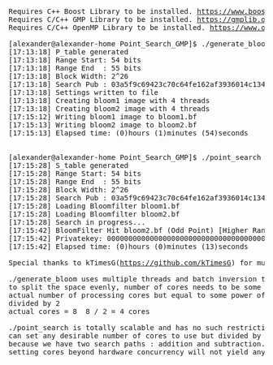 <pre>
Requires C++ Boost Library to be installed. <a href="https://www.boost.org">https://www.boost.org</a>
Requires C/C++ GMP Library to be installed. <a href="https://gmplib.org">https://gmplib.org</a>
Requires C/C++ OpenMP Library to be installed. <a href="https://www.openmp.org">https://www.openmp.org</a>

[alexander@alexander-home Point_Search_GMP]$ ./generate_bloom
[17:13:18] P_table generated
[17:13:18] Range Start: 54 bits
[17:13:18] Range End  : 55 bits
[17:13:18] Block Width: 2^26
[17:13:18] Search Pub : 03a5f9c69423c70c64fe162af3936014c1346978dccd681fa06a18edaa24e3f7d5
[17:13:18] Settings written to file
[17:13:18] Creating bloom1 image with 4 threads
[17:13:18] Creating bloom2 image with 4 threads
[17:15:12] Writing bloom1 image to bloom1.bf
[17:15:13] Writing bloom2 image to bloom2.bf
[17:15:13] Elapsed time: (0)hours (1)minutes (54)seconds


[alexander@alexander-home Point_Search_GMP]$ ./point_search
[17:15:28] S_table generated
[17:15:28] Range Start: 54 bits
[17:15:28] Range End  : 55 bits
[17:15:28] Block Width: 2^26
[17:15:28] Search Pub : 03a5f9c69423c70c64fe162af3936014c1346978dccd681fa06a18edaa24e3f7d5
[17:15:28] Loading Bloomfilter bloom1.bf
[17:15:28] Loading Bloomfilter bloom2.bf
[17:15:28] Search in progress...
[17:15:42] BloomFilter Hit bloom2.bf (Odd Point) [Higher Range Half]
[17:15:42] Privatekey: 0000000000000000000000000000000000000000000000000069fb4a3e8205d5
[17:15:42] Elapsed time: (0)hours (0)minutes (13)seconds

Special thanks to kTimesG(<a href="https://github.com/kTimesG">https://github.com/kTimesG</a>) for mutex use improvement proposal.

./generate_bloom uses multiple threads and batch inversion to fill in the bloomfilter binary.
to split the space evenly, number of cores needs to be some power of two value.
actual number of processing cores but equal to some power of two value(2,4,8,16,32,64,...)
divided by 2
actual cores = 8  8 / 2 = 4 cores

./point_search is totally scalable and has no such restriction.
can set any desirable number of cores to use but divided by 2.
because we have two search paths : addition and subtraction.
setting cores beyond hardware concurrency will not yield any additional performance.

</pre>
